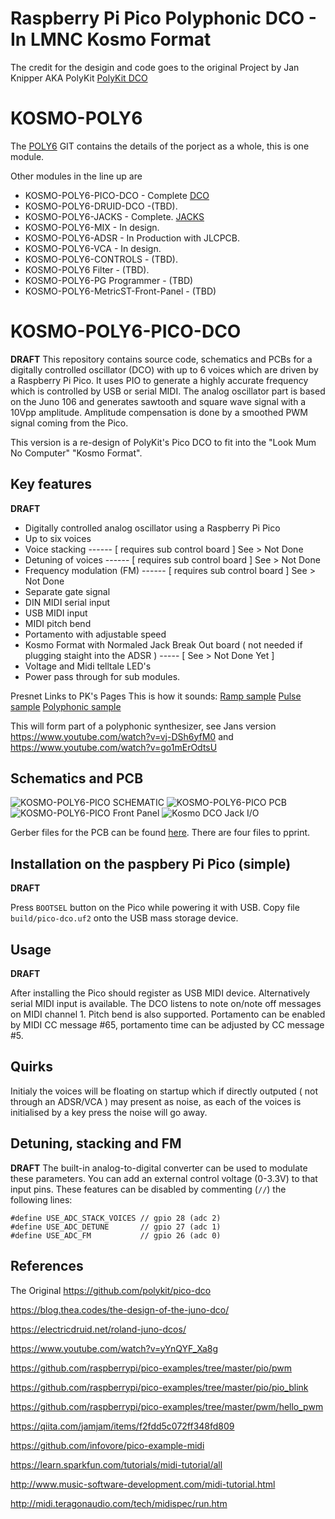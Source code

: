 # Raspberry Pi Pico Polyphonic DCO - In LMNC Kosmo Format

The credit for the desigin and code goes to the original Project by Jan Knipper AKA PolyKit [PolyKit DCO](https://github.com/polykit/pico-dco)

# KOSMO-POLY6
The [POLY6](https://github.com/twinturbo/KOSMO-POLY6) GIT contains the details of the porject as a whole, this is one module.

Other modules in the line up are

- KOSMO-POLY6-PICO-DCO - Complete [ DCO ](https://github.com/twinturbo/KOSMO-POLY6-PICO-DCO)
- KOSMO-POLY6-DRUID-DCO -(TBD).
- KOSMO-POLY6-JACKS - Complete. [ JACKS ](https://github.com/twinturbo/KOSMO-POLY6-JACKS)
- KOSMO-POLY6-MIX - In design.
- KOSMO-POLY6-ADSR - In Production with JLCPCB.
- KOSMO-POLY6-VCA - In design.
- KOSMO-POLY6-CONTROLS - (TBD).
- KOSMO-POLY6 Filter - (TBD).
- KOSMO-POLY6-PG Programmer - (TBD)
- KOSMO-POLY6-MetricST-Front-Panel - (TBD)

# KOSMO-POLY6-PICO-DCO

**DRAFT**
This repository contains source code, schematics and PCBs for a digitally controlled oscillator (DCO) with up to 6 voices which are driven by a Raspberry Pi Pico. It uses PIO to generate a highly accurate frequency which is controlled by USB or serial MIDI. The analog oscillator part is based on the Juno 106 and generates sawtooth and square wave signal with a 10Vpp amplitude. Amplitude compensation is done by a smoothed PWM signal coming from the Pico.

This version is a re-design of PolyKit's Pico DCO to fit into the "Look Mum No Computer" "Kosmo Format".

## Key features

**DRAFT**
- Digitally controlled analog oscillator using a Raspberry Pi Pico
- Up to six voices
- Voice stacking             ------ [ requires sub control board ] See > Not Done
- Detuning of voices         ------ [ requires sub control board ] See > Not Done
- Frequency modulation (FM)  ------ [ requires sub control board ] See > Not Done
- Separate gate signal 
- DIN MIDI serial input
- USB MIDI input
- MIDI pitch bend
- Portamento with adjustable speed
- Kosmo Format with Normaled Jack Break Out board ( not needed if plugging staight into the ADSR ) ----- [ See > Not Done Yet ]
- Voltage and Midi telltale LED's
- Power pass through for sub modules.

Presnet Links to PK's Pages
This is how it sounds: [Ramp sample](https://soundcloud.com/polykit/pico-dco-ramp) [Pulse sample](https://soundcloud.com/polykit/pico-dco-pulse) [Polyphonic sample](https://soundcloud.com/polykit/pico-dco-polyphonic)

This will form part of a polyphonic synthesizer, see Jans version https://www.youtube.com/watch?v=vj-DSh6yfM0 and https://www.youtube.com/watch?v=go1mErOdtsU

## Schematics and PCB

![KOSMO-POLY6-PICO SCHEMATIC ](/Documentation/schematic-V0.1.1.png)
![KOSMO-POLY6-PICO PCB ](/Documentation/PCB-V0.1.1.png)
![KOSMO-POLY6-PICO Front Panel ](/Documentation/master-fp-V0.1.0.png)
![Kosmo DCO Jack I/O ](/Documentation/IO-Notes.png)



Gerber files for the PCB can be found [here](HARDWARE\PCB-PRINTS).
 There are four files to pprint. 
 
## Installation on the paspbery Pi Pico (simple)
**DRAFT**

Press `BOOTSEL` button on the Pico while powering it with USB. Copy file `build/pico-dco.uf2` onto the USB mass storage device.

## Usage
**DRAFT**

After installing the Pico should register as USB MIDI device. Alternatively serial MIDI input is available. The DCO listens to note on/note off messages on MIDI channel 1. Pitch bend is also supported. Portamento can be enabled by MIDI CC message #65, portamento time can be adjusted by CC message #5.

## Quirks

Initialy the voices will be floating on startup which if directly outputed ( not through an ADSR/VCA ) may present as noise, as each of the voices is initialised by a key press the noise will go away. 

## Detuning, stacking and FM
**DRAFT**
The built-in analog-to-digital converter can be used to modulate these parameters. You can add an external control voltage (0-3.3V) to that input pins. These features can be disabled by commenting (`//`) the following lines:

```
#define USE_ADC_STACK_VOICES // gpio 28 (adc 2)
#define USE_ADC_DETUNE       // gpio 27 (adc 1)
#define USE_ADC_FM           // gpio 26 (adc 0)
```

## References
The Original 
https://github.com/polykit/pico-dco



https://blog.thea.codes/the-design-of-the-juno-dco/

https://electricdruid.net/roland-juno-dcos/

https://www.youtube.com/watch?v=yYnQYF_Xa8g

https://github.com/raspberrypi/pico-examples/tree/master/pio/pwm

https://github.com/raspberrypi/pico-examples/tree/master/pio/pio_blink

https://github.com/raspberrypi/pico-examples/tree/master/pwm/hello_pwm

https://qiita.com/jamjam/items/f2fdd5c072ff348fd809

https://github.com/infovore/pico-example-midi

https://learn.sparkfun.com/tutorials/midi-tutorial/all

http://www.music-software-development.com/midi-tutorial.html

http://midi.teragonaudio.com/tech/midispec/run.htm
